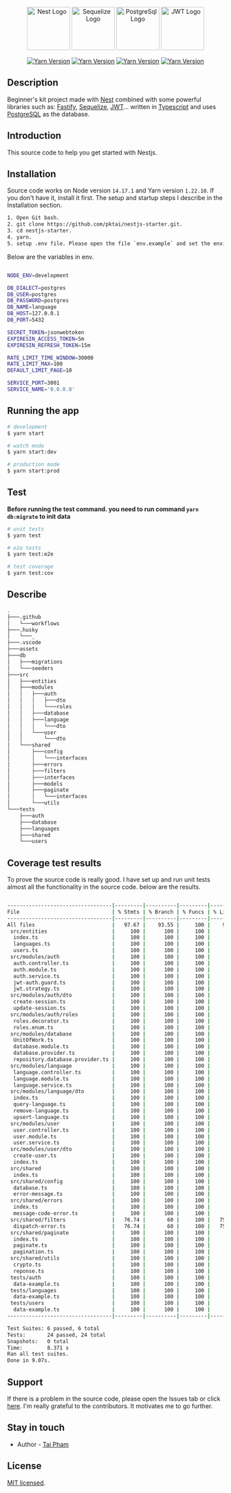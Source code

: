 
<p align="center">
<a href="http://nestjs.com/"  target="blank"><img  src="https://docs.nestjs.com/assets/logo-small.svg"  width="100"  alt="Nest Logo" /></a>
<a href="https://sequelize.org/master"  target="blank"><img  src="https://sequelize.org/v5/manual/asset/logo-small.png"  width="100"  alt="Sequelize Logo" /></a>
<a href="https://www.postgresql.org"  target="blank"><img  src="https://www.postgresql.org/media/img/about/press/elephant.png"  width="100"  alt="PostgreSql Logo" /></a>
<a href="https://jwt.io"  target="blank"><img  src="https://jwt.io/img/pic_logo.svg"  width="100"  alt="JWT Logo" /></a>
  
[travis-image]: https://api.travis-ci.org/nestjs/nest.svg?branch=master
[travis-url]: https://travis-ci.org/nestjs/nest
[linux-image]: https://img.shields.io/travis/nestjs/nest/master.svg?label=linux
[linux-url]: https://travis-ci.org/nestjs/nest
</p>

<p align="center">
<a href="https://www.npmjs.com/~nestjscore" target="_blank"><img src="https://img.shields.io/badge/yarn-1.22.10-brightgreen" alt="Yarn Version" /></a>
<a href="https://www.npmjs.com/~nestjscore" target="_blank"><img src="https://img.shields.io/badge/node-14.17.1-orange" alt="Yarn Version" /></a>
<a href="https://www.npmjs.com/~nestjscore" target="_blank"><img src="https://img.shields.io/npm/l/@nestjs/core.svg" alt="Yarn Version" /></a>
<a href="https://www.npmjs.com/~nestjscore" target="_blank"><img src="https://img.shields.io/badge/coverage-%3E90%25-blue" alt="Yarn Version" /></a>
</p>

## Description

Beginner's kit project made with [Nest](https://github.com/nestjs/nest) combined with some powerful libraries such as: [Fastify](https://github.com/fastify/fastify), [Sequelize](https://github.com/sequelize/sequelize), [JWT](https://github.com/nestjs/jwt)...
written in [Typescript](https://github.com/microsoft/TypeScript) and uses [PostgreSQL](https://github.com/postgres/postgres) as the database.

## Introduction

This source code to help you get started with Nestjs.

## Installation
Source code works on Node version `14.17.1` and Yarn version `1.22.10`. If you don't have it, install it first.
The setup and startup steps I describe in the Installation section.

```bash
1. Open Git bash.
2. git clone https://github.com/pktai/nestjs-starter.git.
3. cd nestjs-starter.
4. yarn.
5. setup .env file. Please open the file `env.example` and set the environment variables properly.

```

Below are the variables in env.

```bash

NODE_ENV=development

DB_DIALECT=postgres
DB_USER=postgres
DB_PASSWORD=postgres
DB_NAME=language
DB_HOST=127.0.0.1
DB_PORT=5432

SECRET_TOKEN=jsonwebtoken
EXPIRESIN_ACCESS_TOKEN=5m
EXPIRESIN_REFRESH_TOKEN=15m

RATE_LIMIT_TIME_WINDOW=30000
RATE_LIMIT_MAX=100
DEFAULT_LIMIT_PAGE=10

SERVICE_PORT=3001
SERVICE_NAME='0.0.0.0'

```


## Running the app

```bash
# development
$ yarn start

# watch mode
$ yarn start:dev

# production mode
$ yarn start:prod
```

## Test

**Before running the test command. you need to run command `yarn db:migrate` to init data**

```bash
# unit tests
$ yarn test

# e2e tests
$ yarn test:e2e

# test coverage
$ yarn test:cov
```

## Describe

```bash
.
├───.github
│   └───workflows
├───.husky
│   └───_
├───.vscode
├───assets
├───db
│   ├───migrations
│   └───seeders
├───src
│   ├───entities
│   ├───modules
│   │   ├───auth
│   │   │   ├───dto
│   │   │   └───roles
│   │   ├───database
│   │   ├───language
│   │   │   └───dto
│   │   └───user
│   │       └───dto
│   └───shared
│       ├───config
│       │   └───interfaces
│       ├───errors
│       ├───filters
│       ├───interfaces
│       ├───models
│       ├───paginate
│       │   └───interfaces
│       └───utils
└───tests
    ├───auth
    ├───database
    ├───languages
    ├───shared
    └───users

```

## Coverage test results

To prove the source code is really good. I have set up and run unit tests almost all the functionality in the source code. below are the results.


```bash

----------------------------------|---------|----------|---------|---------|-------------------
File                              | % Stmts | % Branch | % Funcs | % Lines | Uncovered Line #s 
----------------------------------|---------|----------|---------|---------|-------------------
All files                         |   97.67 |    93.55 |     100 |    97.4 |                   
 src/entities                     |     100 |      100 |     100 |     100 |                   
  index.ts                        |     100 |      100 |     100 |     100 |                   
  languages.ts                    |     100 |      100 |     100 |     100 |                   
  users.ts                        |     100 |      100 |     100 |     100 |                   
 src/modules/auth                 |     100 |      100 |     100 |     100 | 
  auth.controller.ts              |     100 |      100 |     100 |     100 | 
  auth.module.ts                  |     100 |      100 |     100 |     100 | 
  auth.service.ts                 |     100 |      100 |     100 |     100 | 
  jwt-auth.guard.ts               |     100 |      100 |     100 |     100 | 
  jwt.strategy.ts                 |     100 |      100 |     100 |     100 | 
 src/modules/auth/dto             |     100 |      100 |     100 |     100 | 
  create-session.ts               |     100 |      100 |     100 |     100 | 
  update-session.ts               |     100 |      100 |     100 |     100 | 
 src/modules/auth/roles           |     100 |      100 |     100 |     100 | 
  roles.decorator.ts              |     100 |      100 |     100 |     100 | 
  roles.enum.ts                   |     100 |      100 |     100 |     100 | 
 src/modules/database             |     100 |      100 |     100 |     100 | 
  UnitOfWork.ts                   |     100 |      100 |     100 |     100 | 
  database.module.ts              |     100 |      100 |     100 |     100 | 
  database.provider.ts            |     100 |      100 |     100 |     100 | 
  repository.database.provider.ts |     100 |      100 |     100 |     100 | 
 src/modules/language             |     100 |      100 |     100 |     100 | 
  language.controller.ts          |     100 |      100 |     100 |     100 | 
  language.module.ts              |     100 |      100 |     100 |     100 | 
  language.service.ts             |     100 |      100 |     100 |     100 | 
 src/modules/language/dto         |     100 |      100 |     100 |     100 | 
  index.ts                        |     100 |      100 |     100 |     100 | 
  query-language.ts               |     100 |      100 |     100 |     100 | 
  remove-language.ts              |     100 |      100 |     100 |     100 | 
  upsert-language.ts              |     100 |      100 |     100 |     100 | 
 src/modules/user                 |     100 |      100 |     100 |     100 | 
  user.controller.ts              |     100 |      100 |     100 |     100 | 
  user.module.ts                  |     100 |      100 |     100 |     100 | 
  user.service.ts                 |     100 |      100 |     100 |     100 | 
 src/modules/user/dto             |     100 |      100 |     100 |     100 | 
  create-user.ts                  |     100 |      100 |     100 |     100 | 
  index.ts                        |     100 |      100 |     100 |     100 | 
 src/shared                       |     100 |      100 |     100 |     100 | 
  index.ts                        |     100 |      100 |     100 |     100 | 
 src/shared/config                |     100 |      100 |     100 |     100 | 
  database.ts                     |     100 |      100 |     100 |     100 | 
  error-message.ts                |     100 |      100 |     100 |     100 | 
 src/shared/errors                |     100 |      100 |     100 |     100 | 
  index.ts                        |     100 |      100 |     100 |     100 | 
  message-code-error.ts           |     100 |      100 |     100 |     100 | 
 src/shared/filters               |   76.74 |       60 |     100 |   75.61 | 
  dispatch-error.ts               |   76.74 |       60 |     100 |   75.61 | 43-52,86,105     
 src/shared/paginate              |     100 |      100 |     100 |     100 | 
  index.ts                        |     100 |      100 |     100 |     100 | 
  paginate.ts                     |     100 |      100 |     100 |     100 | 
  pagination.ts                   |     100 |      100 |     100 |     100 | 
 src/shared/utils                 |     100 |      100 |     100 |     100 | 
  crypto.ts                       |     100 |      100 |     100 |     100 | 
  reponse.ts                      |     100 |      100 |     100 |     100 | 
 tests/auth                       |     100 |      100 |     100 |     100 | 
  data-example.ts                 |     100 |      100 |     100 |     100 | 
 tests/languages                  |     100 |      100 |     100 |     100 | 
  data-example.ts                 |     100 |      100 |     100 |     100 | 
 tests/users                      |     100 |      100 |     100 |     100 | 
  data-example.ts                 |     100 |      100 |     100 |     100 | 
----------------------------------|---------|----------|---------|---------|-------------------

Test Suites: 6 passed, 6 total
Tests:       24 passed, 24 total
Snapshots:   0 total
Time:        8.371 s
Ran all test suites.
Done in 9.07s.

```


## Support

If there is a problem in the source code, please open the Issues tab or click [here](https://github.com/pktai/nestjs-starter/issues). I'm really grateful to the contributors. It motivates me to go further.

## Stay in touch

- Author - [Tai Pham](https://facebook.com/pktai.iot)

## License

  [MIT licensed](LICENSE).
